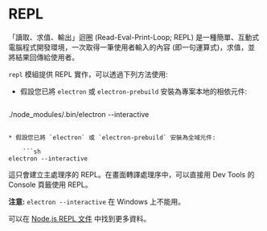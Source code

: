 # REPL

「讀取、求值、輸出」迴圈 (Read-Eval-Print-Loop; REPL) 是一種簡單、互動式電腦程式開發環境，一次取得一筆使用者輸入的內容 (即一句運算式)，求值，並將結果回傳給使用者。

`repl` 模組提供 REPL 實作，可以透過下列方法使用:

* 假設您已將 `electron` 或 `electron-prebuild` 安裝為專案本地的相依元件:
    
    ```sh
./node_modules/.bin/electron --interactive
```

* 假設您已將 `electron` 或 `electron-prebuild` 安裝為全域元件:
    
    ```sh
electron --interactive
```

這只會建立主處理序的 REPL。在畫面轉譯處理序中，可以直接用 Dev Tools 的 Console 頁籤使用 REPL。

**注意:** `electron --interactive` 在 Windows 上不能用。

可以在 [Node.js REPL 文件](https://nodejs.org/dist/latest/docs/api/repl.html) 中找到更多資料。